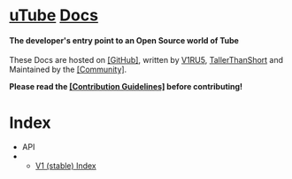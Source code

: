 # [uTube](https://ckstudios2018.github.io/OpenSource-uTube) [Docs](https://Common-Codes.github.io/docs.utube)
#### The developer's entry point to an Open Source world of Tube

These Docs are hosted on [[GitHub]](https://github.com/Common-Codes/docs.utube), written by [V1RU5](https://github.com/jodri-code), [TallerThanShort](https://github.com/TallerThanShort) and Maintained by the [[Community]](https://github.com/Common-Codes/docs.utube/graphs/contributors).

**Please read the [[Contribution Guidelines]](https://github.com/Common-Codes/docs.utube/blob/main/docs/contributing.md) before contributing!**

# Index
- API
- - [V1 (stable) Index](https://common-codes.github.io/docs.utube/api/v1)
